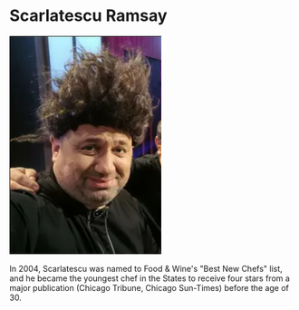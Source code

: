 # Scarlatescu Ramsay

![Image](../../Images/Ramsey.PNG)


In 2004, Scarlatescu was named to Food & Wine's "Best New Chefs" list, and he became the youngest chef in the States to receive four stars from a major publication (Chicago Tribune, Chicago Sun-Times) before the age of 30.